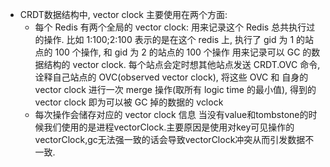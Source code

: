 * CRDT数据结构中, vector clock 主要使用在两个方面:
  - 每个 Redis 有两个全局的 vector clock:
用来记录这个 Redis 总共执行过的操作. 比如 1:100;2:100 表示的是在这个 redis 上, 执行了 gid 为 1 的站点的 100 个操作, 和 gid 为 2 的站点的 100 个操作
用来记录可以 GC 的数据结构的 vector clock. 每个站点会定时想其他站点发送 CRDT.OVC 命令, 诠释自己站点的 OVC(observed vector clock), 将这些 OVC 和 自身的 vector clock 进行一次 merge 操作(取所有 logic time 的最小值), 得到的 vector clock 即为可以被 GC 掉的数据的 vclock
  - 每次操作会储存对应的 vector clock 信息
当没有value和tombstone的时候我们使用的是进程vectorClock.主要原因是使用对key可见操作的vectorClock,gc无法强一致的话会导致vectorClock冲突从而引发数据不一致.